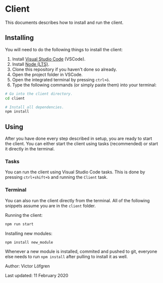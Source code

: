 # Client

This documents describes how to install and run the client.

## Installing

You will need to do the following things to install the client:

1. Install [Visual Studio Code](https://code.visualstudio.com/) (VSCode).
2. Install [Node (LTS)](https://nodejs.org/en/).
3. Clone this repository if you haven't done so already.
4. Open the project folder in VSCode.
5. Open the integrated terminal by pressing `ctrl+ö`.
6. Type the following commands (or simply paste them) into your terminal:

```bash
# Go into the client directory.
cd client

# Install all dependencies.
npm install
```

## Using

After you have done every step described in setup, you are ready to start the client.
You can either start the client using tasks (recommended) or start it directly in the terminal.

### Tasks

You can run the client using Visual Studio Code tasks.
This is done by pressing `ctrl+shift+b` and running the `Client` task.

### Terminal

You can also run the client directly from the terminal.
All of the following snippets assume you are in the `client` folder.

Running the client:

```bash
npm run start
```

Installing new modules:

```bash
npm install new_module
```

Whenever a new module is installed, commited and pushed to git, everyone else needs to run `npm install` after pulling to install it as well.

Author: Victor Löfgren

Last updated: 11 February 2020
